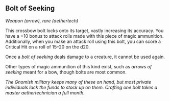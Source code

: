 ## Bolt of Seeking
*Weapon (arrow), rare (aethertech)*

This crossbow bolt locks onto its target, vastly increasing its accuracy. You have a +10 bonus to attack rolls made with this piece of magic ammunition. Additionally, when you make an attack roll using this bolt, you can score a Critical Hit on a roll of 15–20 on the d20.

Once a _bolt of seeking_ deals damage to a creature, it cannot be used again.

Other types of magic ammunition of this kind exist, such as _arrows of seeking_ meant for a bow, though bolts are most common.

_The Gnomish military keeps many of these on hand, but most private individuals lack the funds to stock up on them. Crafting one bolt takes a master aethertechnician a full month._

